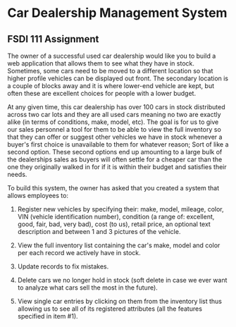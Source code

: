 # Car Dealership Management System
## FSDI 111 Assignment
The owner of a successful used car dealership would like you to build a web application that allows them to see what they have in stock. Sometimes, some cars need to be moved to a different location so that higher profile vehicles can be displayed out front. The secondary location is a couple of blocks away and it is where lower-end vehicle are kept, but often these are excellent choices for people with a lower budget.

At any given time, this car dealership has over 100 cars in stock distributed across two car lots and they are all used cars meaning no two are exactly alike (in terms of conditions, make, model, etc). The goal is for us to give our sales personnel a tool for them to be able to view the full inventory so that they can offer or suggest other vehicles we have in stock whenever a buyer's first choice is unavailable to them for whatever reason; Sort of like a second option. These second options end up amounting to a large bulk of the dealerships sales as buyers will often settle for a cheaper car than the one they originally walked in for if it is within their budget and satisfies their needs.

To build this system, the owner has asked that you created a system that allows employees to:

1. Register new vehicles by specifying their: make, model, mileage, color, VIN (vehicle identification number), condition (a range of: excellent, good, fair, bad, very bad), cost (to us), retail price, an optional text description and between 1 and 3 pictures of the vehicle.

2. View the full inventory list containing the car's make, model and color per each record we actively have in stock.

3. Update records to fix mistakes.

4. Delete cars we no longer hold in stock (soft delete in case we ever want to analyze what cars sell the most in the future).

5. View single car entries by clicking on them from the inventory list thus allowing us to see all of its registered attributes (all the features specified in item #1).